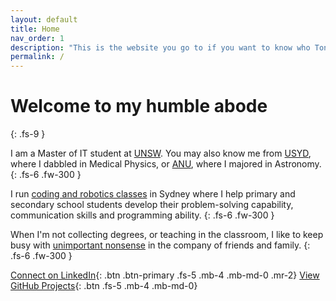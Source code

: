 ```yaml
---
layout: default
title: Home
nav_order: 1
description: "This is the website you go to if you want to know who Tony Le is." 
permalink: /
---
```


# Welcome to my humble abode
{: .fs-9 }

I am a Master of IT student at [UNSW](https://www.unsw.edu.au). You may also know me from [USYD](https://www.sydney.edu.au), where I dabbled in Medical Physics, or [ANU](https://www.anu.edu.au), where I majored in Astronomy. 
{: .fs-6 .fw-300 }

I run [coding and robotics classes](/classes) in Sydney where I help primary and secondary school students develop their problem-solving capability, communication skills and programming ability. 
{: .fs-6 .fw-300 }

When I'm not collecting degrees, or teaching in the classroom, I like to keep busy with [unimportant nonsense]() in the company of friends and family.
{: .fs-6 .fw-300 }

[Connect on LinkedIn](https://www.linkedin.com/in/tonyfle){: .btn .btn-primary .fs-5 .mb-4 .mb-md-0 .mr-2}
[View GitHub Projects](https://github.com/tfle){: .btn .fs-5 .mb-4 .mb-md-0}
